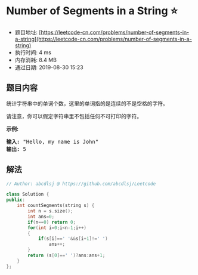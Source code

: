 # Number of Segments in a String :star:
- 题目地址: [https://leetcode-cn.com/problems/number-of-segments-in-a-string](https://leetcode-cn.com/problems/number-of-segments-in-a-string)
- 执行时间: 4 ms 
- 内存消耗: 8.4 MB
- 通过日期: 2019-08-30 15:23

## 题目内容
<p>统计字符串中的单词个数，这里的单词指的是连续的不是空格的字符。</p>

<p>请注意，你可以假定字符串里不包括任何不可打印的字符。</p>

<p><strong>示例:</strong></p>

<pre><strong>输入:</strong> "Hello, my name is John"
<strong>输出:</strong> 5
</pre>


## 解法
```cpp
// Author: abcdlsj @ https://github.com/abcdlsj/Leetcode

class Solution {
public:
    int countSegments(string s) {
        int n = s.size();
        int ans=0;
        if(n==0) return 0;
        for(int i=0;i<n-1;i++)
        {
            if(s[i]==' '&&s[i+1]!=' ')
                ans++;
        }
        return (s[0]==' ')?ans:ans+1;
    }
};

```